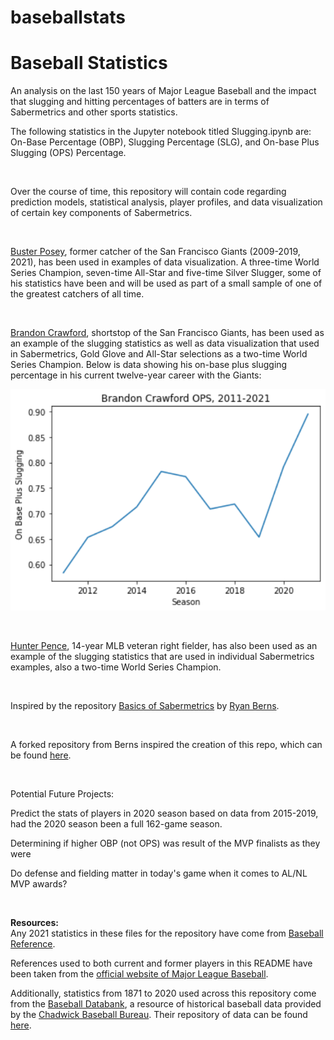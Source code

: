 # baseballstats

<h1>Baseball Statistics</h1>
An analysis on the last 150 years of Major League Baseball and the impact that slugging and hitting percentages of batters are in terms of Sabermetrics and other sports statistics.

<br>

The following statistics in the Jupyter notebook titled Slugging.ipynb are: On-Base Percentage (OBP), Slugging Percentage (SLG), and On-base Plus Slugging (OPS) Percentage.

<br>

Over the course of time, this repository will contain code regarding prediction models, statistical analysis, player profiles, and data visualization of certain key components of Sabermetrics.

<br>

[Buster Posey](https://www.mlb.com/player/buster-posey-457763), former catcher of the San Francisco Giants (2009-2019, 2021), has been used in examples of data visualization. A three-time World Series Champion, seven-time All-Star and five-time Silver Slugger, some of his statistics have been and will be used as part of a small sample of one of the greatest catchers of all time. 

<br>

[Brandon Crawford](https://www.mlb.com/player/brandon-crawford-543063), shortstop of the San Francisco Giants, has been used as an example of the slugging statistics as well as data visualization that used in Sabermetrics, Gold Glove and All-Star selections as a two-time World Series Champion. Below is data showing his on-base plus slugging percentage in his current twelve-year career with the Giants:

![Brandon Crawford On-base Plus Slugging (OPS), 2011-2021](BCrawLineGraphs/brcrawf_1121_ops.png)

<br>

[Hunter Pence](https://www.mlb.com/player/hunter-pence-452254), 14-year MLB veteran right fielder, has also been used as an example of the slugging statistics that are used in individual Sabermetrics examples, also a two-time World Series Champion. 

<br>

Inspired by the repository [Basics of Sabermetrics](https://github.com/rberns28/Basics-of-Sabermetrics) by [Ryan Berns](https://github.com/rberns28). 

<br>

A forked repository from Berns inspired the creation of this repo, which can be found [here](https://github.com/matthewjchin/Basics-of-Sabermetrics).

<br>

Potential Future Projects:

Predict the stats of players in 2020 season based on data from 2015-2019, had the 2020 season been a full 162-game season. 

Determining if higher OBP (not OPS) was result of the MVP finalists as they were

Do defense and fielding matter in today's game when it comes to AL/NL MVP awards? 


<br>

<b>Resources:</b>
<br>
Any 2021 statistics in these files for the repository have come from [Baseball Reference](https://www.baseball-reference.com/).

References used to both current and former players in this README have been taken from the [official website of Major League Baseball](https://www.mlb.com/).

Additionally, statistics from 1871 to 2020 used across this repository come from the [Baseball Databank](https://github.com/chadwickbureau/baseballdatabank), a resource of historical baseball data provided by the [Chadwick Baseball Bureau](http://www.chadwick-bureau.com/). Their repository of data can be found [here](https://github.com/chadwickbureau).


